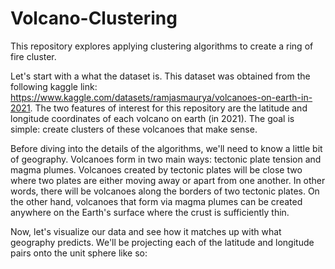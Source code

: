 # Volcano-Clustering
This repository explores applying clustering algorithms to create a ring of fire cluster.

Let's start with a what the dataset is. This dataset was obtained from the following kaggle link: https://www.kaggle.com/datasets/ramjasmaurya/volcanoes-on-earth-in-2021.
The two features of interest for this repository are the latitude and longitude coordinates of each volcano on earth (in 2021). The goal is simple: create clusters of these
volcanoes that make sense. 

Before diving into the details of the algorithms, we'll need to know a little bit of geography. Volcanoes form in two main ways: tectonic plate tension and magma plumes. 
Volcanoes created by tectonic plates will be close two where two plates are either moving away or apart from one another. In other words, there will be volcanoes along the
borders of two tectonic plates. On the other hand, volcanoes that form via magma plumes can be created anywhere on the Earth's surface where the crust is sufficiently thin.

Now, let's visualize our data and see how it matches up with what geography predicts. We'll be projecting each of the latitude and longitude pairs onto the unit sphere like
so: 
